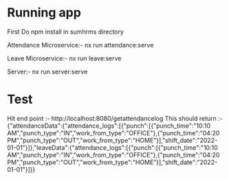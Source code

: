 # Running app
First Do npm install in sumhrms directory

Attendance Microservice:-
nx run attendance:serve


Leave Microservice:-
nx run leave:serve

Server:-
nx run server:serve

# Test 
Hit end point :- http://localhost:8080/getattendancelog
This should return :- {"attendanceData":{"attendance_logs":[{"punch":[{"punch_time":"10:10 AM","punch_type":"IN","work_from_type":"OFFICE"},{"punch_time":"04:20 PM","punch_type":"OUT","work_from_type":"HOME"}],"shift_date":"2022-01-01"}]},"leaveData":{"attendance_logs":[{"punch":[{"punch_time":"10:10 AM","punch_type":"IN","work_from_type":"OFFICE"},{"punch_time":"04:20 PM","punch_type":"OUT","work_from_type":"HOME"}],"shift_date":"2022-01-01"}]}}